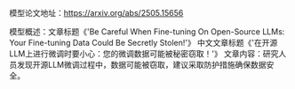 模型论文地址：https://arxiv.org/abs/2505.15656

模型概述：文章标题《'Be Careful When Fine-tuning On Open-Source LLMs: Your Fine-tuning Data Could Be Secretly Stolen!'》
中文文章标题《'在开源LLM上进行微调时要小心：您的微调数据可能被秘密窃取！'》
文章内容：研究人员发现开源LLM微调过程中，数据可能被窃取，建议采取防护措施确保数据安全。
